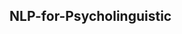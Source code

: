 ## NLP-for-Psycholinguistic

<!--



🙋‍♀️ Group of researchers contributing to making nlp-based tool for psycholinguistic
🌈 Contribution guidelines - send an email to the owner of the repository to contribute

-->
